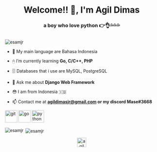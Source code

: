 <h1 align="center">Welcome!! 👋, I'm Agil Dimas</h1>
<h3 align="center">a boy who love python 👉👌💦💦💦</h3>

<p align="center"> <img src="https://media.giphy.com/media/aFTt8wvDtqKCQ/giphy.gif" alt="" /> </p>

<p align="left"> <img src="https://komarev.com/ghpvc/?username=esamjr" alt="esamjr" /> </p>

- 👀 My main language are Bahasa Indonesia

- 🖱 I’m currently learning **Go, C/C++, PHP**

- 🗄 Databases that i use are MySQL, PostgreSQL

- 💬 Ask me about **Django Web Framework**

- 😳 I am from Indonesia 🇮🇩

- 📫 Contact me at **agildimasjr@gmail.com or my discord Mase#3668**

<p align="left"><img src="https://www.vectorlogo.zone/logos/git-scm/git-scm-icon.svg" alt="git" width="40" height="40"/> <img src="https://devicons.github.io/devicon/devicon.git/icons/go/go-original.svg" alt="go" width="40" height="40"/> <img src="https://devicons.github.io/devicon/devicon.git/icons/python/python-original.svg" alt="python" width="40" height="40"/></p><p><img align="left" src="https://github-readme-stats.vercel.app/api/top-langs/?username=esamjr&layout=compact&hide=html" alt="esamjr" /></p>

<p>&nbsp;<img align="center" src="https://github-readme-stats.vercel.app/api?username=esamjr&show_icons=true" alt="esamjr" /></p>

<p align="center">
<a href="https://linkedin.com/in/agil dimas" target="blank"><img align="center" src="https://cdn.jsdelivr.net/npm/simple-icons@3.0.1/icons/linkedin.svg" alt="agil dimas" height="30" width="30" /></a>
</p>

